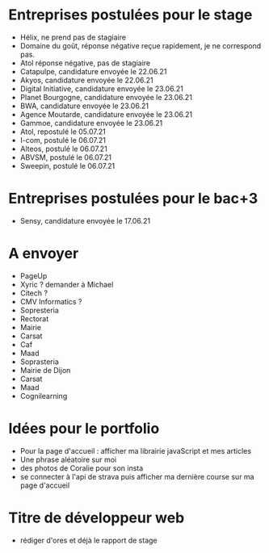 # Entreprises postulées pour le stage

- Hélix, ne prend pas de stagiaire
- Domaine du goût, réponse négative reçue rapidement, je ne correspond pas.
- Atol réponse négative, pas de stagiaire
- Catapulpe, candidature envoyée le 22.06.21
- Akyos, candidature envoyée le 22.06.21
- Digital Initiative, candidature envoyée le 23.06.21
- Planet Bourgogne, candidature envoyée le 23.06.21
- BWA, candidature envoyée le 23.06.21
- Agence Moutarde, candidature envoyée le 23.06.21
- Gammoe, candidature envoyée le 23.06.21
- Atol, repostulé le 05.07.21
- I-com, postulé le 06.07.21
- Alteos, postulé le 06.07.21
- ABVSM, postulé le 06.07.21
- Sweepin, postulé le 06.07.21

# Entreprises postulées pour le bac+3

- Sensy, candidature envoyée le 17.06.21

# A envoyer

- PageUp
- Xyric ? demander à Michael
- Citech ?
- CMV Informatics ?
- Sopresteria
- Rectorat
- Mairie
- Carsat
- Caf
- Maad
- Soprasteria
- Mairie de Dijon
- Carsat
- Maad
- Cognilearning

# Idées pour le portfolio

- Pour la page d'accueil : afficher ma librairie javaScript et mes articles
- Une phrase aléatoire sur moi
- des photos de Coralie pour son insta
- se connecter à l'api de strava puis afficher ma dernière course sur ma page d'accueil

# Titre de développeur web

- rédiger d'ores et déjà le rapport de stage 
